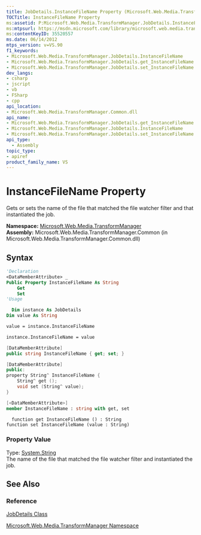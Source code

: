 ```yaml
---
title: JobDetails.InstanceFileName Property (Microsoft.Web.Media.TransformManager)
TOCTitle: InstanceFileName Property
ms:assetid: P:Microsoft.Web.Media.TransformManager.JobDetails.InstanceFileName
ms:mtpsurl: https://msdn.microsoft.com/library/microsoft.web.media.transformmanager.jobdetails.instancefilename(v=VS.90)
ms:contentKeyID: 35520557
ms.date: 06/14/2012
mtps_version: v=VS.90
f1_keywords:
- Microsoft.Web.Media.TransformManager.JobDetails.InstanceFileName
- Microsoft.Web.Media.TransformManager.JobDetails.get_InstanceFileName
- Microsoft.Web.Media.TransformManager.JobDetails.set_InstanceFileName
dev_langs:
- csharp
- jscript
- vb
- FSharp
- cpp
api_location:
- Microsoft.Web.Media.TransformManager.Common.dll
api_name:
- Microsoft.Web.Media.TransformManager.JobDetails.get_InstanceFileName
- Microsoft.Web.Media.TransformManager.JobDetails.InstanceFileName
- Microsoft.Web.Media.TransformManager.JobDetails.set_InstanceFileName
api_type:
  - Assembly
topic_type:
- apiref
product_family_name: VS
---
```


# InstanceFileName Property

Gets or sets the name of the file that matched the file watcher filter and that instantiated the job.

**Namespace:**  [Microsoft.Web.Media.TransformManager](microsoft-web-media-transformmanager-namespace.md)  
**Assembly:**  Microsoft.Web.Media.TransformManager.Common (in Microsoft.Web.Media.TransformManager.Common.dll)

## Syntax

```vb
'Declaration
<DataMemberAttribute> _
Public Property InstanceFileName As String
    Get
    Set
'Usage

  Dim instance As JobDetails
Dim value As String

value = instance.InstanceFileName

instance.InstanceFileName = value
```

```csharp
[DataMemberAttribute]
public string InstanceFileName { get; set; }
```

```cpp
[DataMemberAttribute]
public:
property String^ InstanceFileName {
    String^ get ();
    void set (String^ value);
}
```

``` fsharp
[<DataMemberAttribute>]
member InstanceFileName : string with get, set
```

```jscript
  function get InstanceFileName () : String
function set InstanceFileName (value : String)
```

### Property Value

Type: [System.String](https://msdn.microsoft.com/library/s1wwdcbf)  
The name of the file that matched the file watcher filter and instantiated the job.  

## See Also

### Reference

[JobDetails Class](jobdetails-class-microsoft-web-media-transformmanager.md)

[Microsoft.Web.Media.TransformManager Namespace](microsoft-web-media-transformmanager-namespace.md)
